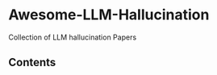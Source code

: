 # Awesome-LLM-Hallucination
Collection of LLM hallucination Papers

## Contents


<!--stackedit_data:
eyJoaXN0b3J5IjpbLTY1NzM3MjQ4MiwyMDQ5OTIxNDkzLC00OD
A3ODk5NzIsLTExMTg1OTcyOTZdfQ==
-->